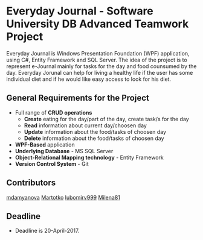 # Everyday Journal - Software University DB Advanced Teamwork Project 
Everyday Journal is Windows Presentation Foundation (WPF) application, using C#, Entity Framework and SQL Server.
The idea of the project is to represent e-Journal mainly for tasks for the day and food counsumed by the day.
Everyday Jorunal can help for living a healthy life if the user has some individual diet and if he would like easy access to look for his diet.

## General Requirements for the Project
- Full range of **CRUD operations** 
  - **Create** eating for the day/part of the day, create task/s for the day
  - **Read** information about current day/choosen day
  - **Update** information about the food/tasks of choosen day
  - **Delete** information about the food/tasks of choosen day
- **WPF-Based** application
- **Underlying Database** - MS SQL Server
- **Object-Relational Mapping technology** - Entity Framework
- **Version Control System** - Git

## Contributors
[mdamyanova](https://github.com/mdamyanova)
[Martotko](https://github.com/Martotko)
[lubomirv999](https://github.com/lubomirv999)
[Milena81](https://github.com/Milena81)


## Deadline
* Deadline is 20-April-2017.
